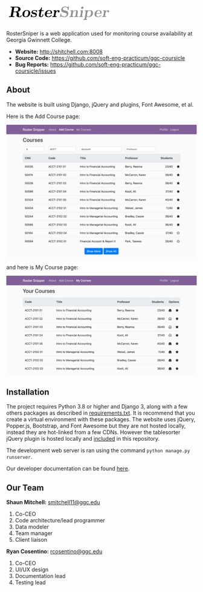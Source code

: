 # <img src="roster_sniper/media/readme/logo.png" height="40">

RosterSniper is a web application used for monitoring course availability at Georgia Gwinnett College.

- **Website:** http://shitchell.com:8008
- **Source Code:** https://github.com/soft-eng-practicum/ggc-coursicle
- **Bug Reports:** https://github.com/soft-eng-practicum/ggc-coursicle/issues

## About

The website is built using Django, jQuery and plugins, Font Awesome, et al.

Here is the Add Course page:

<img src="roster_sniper/media/readme/add-course.png" width="600">

and here is My Course page:

<img src="roster_sniper/media/readme/my-courses.png" width="600">

## Installation

The project requires Python 3.8 or higher and Django 3, along with a few others packages as described in [requirements.txt](requirements.txt). It is recommend that you create a virtual environment with these packages. The website uses jQuery, Popper.js, Bootstrap, and Font Awesome but they are not hosted locally, instead they are hot-linked from a few CDNs. However the tablesorter jQuery plugin is hosted locally and [included](roster_sniper/core/static/tablesorter) in this repository.

The development web server is ran using the command `python manage.py runserver`.

Our developer documentation can be found [here](roster_sniper/notes).

## Our Team

**Shaun Mitchell:** smitchell11@ggc.edu
1. Co-CEO
2. Code architecture/lead programmer
3. Data modeler
4. Team manager
5. Client liaison

**Ryan Cosentino:** rcosentino@ggc.edu
1. Co-CEO
2. UI/UX design
3. Documentation lead
4. Testing lead
